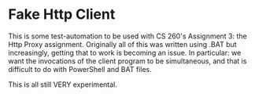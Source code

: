 # Fake Http Client

This is some test-automation to be used with CS 260's Assignment 3:
the Http Proxy assignment. Originally all of this was written using .BAT
but increasingly, getting that to work is becoming an issue. In particular:
we want the invocations of the client program to be simultaneous, and that
is difficult to do with PowerShell and BAT files.

This is all still VERY experimental.

